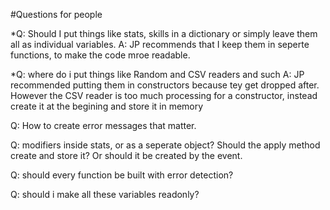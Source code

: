 ﻿#Questions for people

*Q: Should I put things like stats, skills in a dictionary or simply leave them all as individual variables.
A: JP recommends that I keep them in seperte functions, to make the code mroe readable.

*Q: where do i put things like Random and CSV readers and such
A: JP recommended putting them in constructors because tey get dropped after.
However the CSV reader is too much processing for a constructor, instead create it at the begining and store it in memory

Q: How to create error messages that matter.


Q: modifiers inside stats, or as a seperate object?  Should the apply method create and store it?  Or should it be created by the event.


Q: should every function be built with error detection?


Q: should i make all these variables readonly?